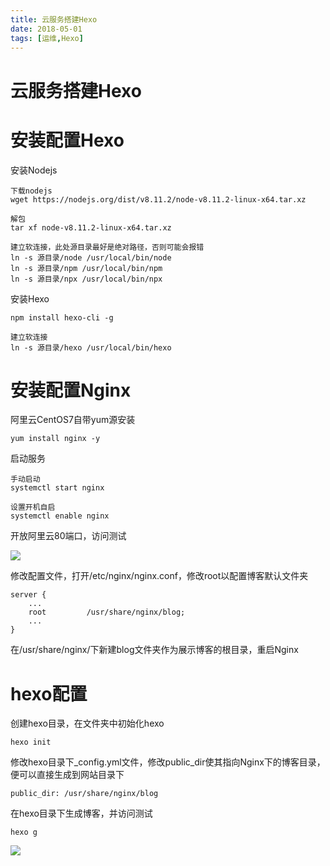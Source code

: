 ```yaml
---
title: 云服务搭建Hexo
date: 2018-05-01
tags: [运维,Hexo]
---
```

# 云服务搭建Hexo
# 安装配置Hexo

安装Nodejs

```
下载nodejs
wget https://nodejs.org/dist/v8.11.2/node-v8.11.2-linux-x64.tar.xz

解包
tar xf node-v8.11.2-linux-x64.tar.xz

建立软连接，此处源目录最好是绝对路径，否则可能会报错
ln -s 源目录/node /usr/local/bin/node
ln -s 源目录/npm /usr/local/bin/npm
ln -s 源目录/npx /usr/local/bin/npx
```

安装Hexo

```
npm install hexo-cli -g

建立软连接
ln -s 源目录/hexo /usr/local/bin/hexo
```

# 安装配置Nginx

阿里云CentOS7自带yum源安装

```
yum install nginx -y
```

启动服务

```
手动启动
systemctl start nginx

设置开机自启
systemctl enable nginx
```

开放阿里云80端口，访问测试

![](http://wx2.sinaimg.cn/large/be961c2aly1fs9yb2mhahj21cp0ggq3z.jpg)

修改配置文件，打开/etc/nginx/nginx.conf，修改root以配置博客默认文件夹

```
server {
    ...
    root         /usr/share/nginx/blog;
    ...
}
```

在/usr/share/nginx/下新建blog文件夹作为展示博客的根目录，重启Nginx



# hexo配置

创建hexo目录，在文件夹中初始化hexo

```
hexo init
```

修改hexo目录下_config.yml文件，修改public_dir使其指向Nginx下的博客目录，便可以直接生成到网站目录下

```
public_dir: /usr/share/nginx/blog
```

在hexo目录下生成博客，并访问测试

```
hexo g
```

![](http://wx2.sinaimg.cn/large/be961c2aly1fs9yb5asiij21fu0u0wv0.jpg)